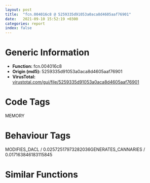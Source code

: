 ```yaml
---
layout: post
title:  "fcn.004016c8 @ 5259335d91053a0aca8d4605aaf76901"
date:   2021-09-10 15:52:19 +0300
categories: report
index: false
---
```


# Generic Information
- **Function:** fcn.004016c8
- **Origin (md5):** 5259335d91053a0aca8d4605aaf76901
- **VirusTotal:** [virustotal.com/gui/file/5259335d91053a0aca8d4605aaf76901][virustotal_ref]

# Code Tags
<span class="tag" id="MEMORY">MEMORY</span>


# Behaviour Tags
<span class="bhv-tag" id="MODIFIES_DACL">MODIFIES_DACL / 0.02572517973282036</span><span class="bhv-tag" id="GENERATES_CANNARIES">GENERATES_CANNARIES / 0.017163846183115845</span>

# Similar Functions
<script type="text/javascript" src="https://www.gstatic.com/charts/loader.js"></script>
<script type="text/javascript">

    google.charts.load('current', {'packages':['corechart']});
    google.charts.setOnLoadCallback(drawChart);

    function drawChart() {
    var data = new google.visualization.DataTable();
        data.addColumn('number', 'X');
        data.addColumn('number', 'Y');
        data.addColumn({type: 'string', role: 'tooltip', 'p': {'html': true}});
        data.addColumn({'type': 'string', 'role': 'style'});
        
        data.addRows([
    [282.0908203125, 33.645713806152344, '<b><a href="/report/fcn.004016c8@5259335d91053a0aca8d4605aaf76901">fcn.004016c8</a><br>@5259335d91053a0aca8d4605aaf76901</b><br>', 'point { fill-color: #e0440e; }'],
[64.91232299804688, 558.2733154296875, '<b><a href="/report/fcn.004023aa@90aa43862e75a7f78f2655241632f0e5">fcn.004023aa</a><br>@90aa43862e75a7f78f2655241632f0e5</b><br>', 'null'],
[-225.9324493408203, -197.92620849609375, '<b><a href="/report/fcn.00407b2b@7dd153bad1771b9e8d5266a341ebf949">fcn.00407b2b</a><br>@7dd153bad1771b9e8d5266a341ebf949</b><br>', 'null'],
[46.90030288696289, 116.84406280517578, '<b><a href="/report/fcn.004013c0@562bf33eb57e8c08a86e538e69918c30">fcn.004013c0</a><br>@562bf33eb57e8c08a86e538e69918c30</b><br>', 'null'],
[342.57794189453125, -224.7162628173828, '<b><a href="/report/fcn.00523c15@da37d90419c1292c0f16cbfd1f66402d">fcn.00523c15</a><br>@da37d90419c1292c0f16cbfd1f66402d</b><br>', 'null'],
[-59.5800895690918, -251.12059020996094, '<b><a href="/report/fcn.00405da2@ea9c1e2eeb951a8e6185c6674c228f98">fcn.00405da2</a><br>@ea9c1e2eeb951a8e6185c6674c228f98</b><br>', 'null'],
[-222.65806579589844, 72.24537658691406, '<b><a href="/report/fcn.00401def@dd7278b699f8b751b4e28f3abe51fa08">fcn.00401def</a><br>@dd7278b699f8b751b4e28f3abe51fa08</b><br>', 'null'],
[141.42352294921875, -308.29864501953125, '<b><a href="/report/fcn.0054ec2d@9a2108de6665bf53e42d7cbbbe5a0866">fcn.0054ec2d</a><br>@9a2108de6665bf53e42d7cbbbe5a0866</b><br>', 'null'],
[116.57438659667969, -57.128265380859375, '<b><a href="/report/fcn.00405d1e@1c48774da6a3dd4bf3ea41716a332c61">fcn.00405d1e</a><br>@1c48774da6a3dd4bf3ea41716a332c61</b><br>', 'null'],
[225.95555114746094, 490.8520202636719, '<b><a href="/report/fcn.006db003@4b0f64217d092c5f535224282602e937">fcn.006db003</a><br>@4b0f64217d092c5f535224282602e937</b><br>', 'null'],
[-132.680419921875, 227.94447326660156, '<b><a href="/report/fcn.00402162@db863ed6a700d7bfd018a178d481bd23">fcn.00402162</a><br>@db863ed6a700d7bfd018a178d481bd23</b><br>', 'null'],

        ]);

    var options = {
        title: 'Similarity Plot',
        legend: 'none',
        colors: ['#dedbd9', '#e6693e', '#ec8f6e', '#f3b49f', '#f6c7b6'],
        tooltip: {isHtml: true, trigger: 'both'},
        explorer: {
        actions: ["dragToZoom", "rightClickToReset"],
        },
        chartArea: {
        width: '80%',
        height: '80%'
        },
        width: '100%',
        height: '100%'
    };

    var chart = new google.visualization.ScatterChart(document.getElementById('chart_div'));

    chart.draw(data, options);
    }
    
</script>


<div id="chart_div" style="width: 100%px; height: 100%;"></div>

# Disassembled Code
{% highlight nasm %}

push ebp
mov ebp, esp
sub esp, 0x88
mov eax, 0x1b2
sub eax, dword[ebp-0x38]
mov dword[ebp-4], eax
cmp dword[ebp-0xc], 0
jb 0x4016f4
cmp dword[ebp-0x20], 0x206
jb 0x4016fd
cmp dword[ebp-0x10], 0x9f
jne 0x4016fd
mov eax, dword[ebp-0x38]
sub eax, dword[ebp-0x38]
mov dword[ebp-0x20], eax
mov dword[ebp-8], 0x21f
mov eax, dword[ebp-0x54]
sub eax, 0x27b
mov dword[ebp-0x44], eax
mov eax, 0x249
sub eax, dword[ebp-0x14]
mov dword[ebp-0x28], eax
mov eax, dword[ebp-8]
add eax, 0x1e
mov dword[ebp-8], eax
mov eax, 0x2d2
sub eax, dword[ebp-0x14]
mov dword[ebp-0x1c], eax
mov eax, dword[ebp-0x48]
add eax, 0x458
mov dword[ebp-0x24], eax
cmp dword[ebp-8], 0x279
jb 0x40170f
mov eax, dword[ebp-0x20]
sub eax, 0x1a4
mov dword[ebp-0x38], eax
cmp dword[ebp-0x1c], 0x385
jne 0x40175f
cmp dword[ebp-8], 0x219
jbe 0x40176a
mov eax, dword[ebp-0x34]
add eax, 0x16e
mov dword[ebp-0x20], eax
and dword[ebp-0x14], 0
jmp 0x401777
mov eax, dword[ebp-0x14]
inc eax
mov dword[ebp-0x14], eax
cmp dword[ebp-0x14], 1
jae 0x40178a
mov eax, dword[ebp-0x24]
add eax, 0x427
mov dword[ebp-0x2c], eax
jmp 0x401770
mov eax, dword[ebp-0x40]
add eax, 0x115
or eax, 0x391
mov dword[ebp-0xc], eax
mov eax, dword[ebp-0x40]
add eax, 0x204
mov dword[ebp-0x3c], eax
and dword[ebp-0x2c], 0
jmp 0x4017b2
mov eax, dword[ebp-0x2c]
inc eax
mov dword[ebp-0x2c], eax
cmp dword[ebp-0x2c], 3
jae 0x4017c1
mov dword[ebp-0x3c], 0x33e
jmp 0x4017ab
mov eax, dword[ebp-0x1c]
sub eax, 0x38a
mov dword[ebp-0x48], eax
mov eax, dword[ebp-0x24]
sub eax, dword[ebp-0x1c]
add eax, 0x33d
mov dword[ebp-0x34], eax
mov eax, dword[ebp-0x3c]
sub eax, 0x2bf
mov dword[ebp-0x2c], eax
mov dword[ebp-0x2c], 0x21a
mov eax, 0x27a
sub eax, dword[ebp-0x34]
sub eax, 0x20f
mov dword[ebp-0x20], eax
mov eax, dword[ebp-0x20]
add eax, 0x117
mov dword[ebp-0x34], eax
mov eax, dword[ebp-0x38]
cmp eax, dword[ebp-0x44]
jae 0x40182b
mov eax, dword[ebp-0xc]
cmp eax, dword[ebp-0x40]
jb 0x40182b
cmp dword[ebp-0x10], 0x388
jb 0x40182b
mov eax, dword[ebp-0x10]
sub eax, 0x383
mov dword[ebp-0x40], eax
mov eax, dword[ebp-0x3c]
mov ecx, dword[ebp-0xc]
lea eax, [ecx+eax-0x25c]
mov dword[ebp-0x24], eax
mov eax, 0x371
sub eax, dword[ebp-0x30]
sub eax, 0x3bf
mov dword[ebp-0x18], eax
push 0x40
push 0x3000
push 0x9a90f
push 0
call dword[sym.imp.KERNEL32.dll_VirtualAlloc]
mov dword[ebp-0x60], eax
mov eax, dword[ebp-0x34]
cmp eax, dword[ebp-0x54]
je 0x401872
mov eax, dword[ebp-4]
cmp eax, dword[ebp-8]
je 0x40187d
mov eax, dword[ebp-0x14]
add eax, 0x106
mov dword[ebp-0x28], eax
mov dword[ebp-8], 0x472
cmp dword[ebp-0x24], 0x2e8
jb 0x40189f
cmp dword[ebp-4], 0x1c6
jae 0x4018a8
cmp dword[ebp-0x18], 0x1f6
jbe 0x4018a8
mov eax, dword[ebp-0x1c]
add eax, dword[ebp-0x10]
mov dword[ebp-0x28], eax
mov eax, dword[ebp-0x2c]
add eax, 0x33
mov dword[ebp-0x28], eax
mov eax, dword[ebp-0x3c]
cmp eax, dword[ebp-0x48]
jb 0x4018c9
mov eax, dword[ebp-0x50]
cmp eax, dword[ebp-0x40]
jne 0x4018d0
mov eax, dword[ebp-0x48]
cmp eax, dword[ebp-0x24]
jb 0x4018d0
mov dword[ebp-0x10], 0x108
mov dword[ebp-8], 0x32f
cmp dword[ebp-4], 0x12e
jne 0x4018ef
cmp dword[ebp-0x14], 0
jbe 0x4018ef
cmp dword[ebp-0x1c], 0xd3
jne 0x4018f8
mov eax, dword[ebp-0x34]
sub eax, dword[ebp-8]
mov dword[ebp-0x50], eax
mov eax, dword[ebp-0x1c]
mov ecx, dword[ebp-0x38]
lea eax, [ecx+eax-0x386]
mov dword[ebp-0x28], eax
mov eax, dword[ebp-0x38]
add eax, 0x3dd
mov dword[ebp-0x1c], eax
mov eax, dword[ebp-0x2c]
add eax, 0x304
mov dword[ebp-0x20], eax
mov eax, dword[ebp-0x18]
add eax, 0x107
mov dword[ebp-0x24], eax
mov eax, dword[ebp-0x60]
add eax, 0x57000
mov dword[ebp-0x60], eax
mov dword[ebp-4], 0x534
mov eax, dword[ebp-0x14]
sub eax, 0x2c9
mov dword[ebp-0x44], eax
mov eax, dword[ebp-0x44]
cmp eax, dword[ebp-4]
jae 0x401956
mov eax, dword[ebp-0x1c]
cmp eax, dword[ebp-8]
jbe 0x40195d
mov dword[ebp-0x10], 0x737
cmp dword[ebp-0x48], 0x297
jne 0x401976
mov eax, dword[ebp-8]
cmp eax, dword[ebp-0x30]
jb 0x401986
mov eax, dword[ebp-0x1c]
cmp eax, dword[ebp-0x48]
jne 0x401986
mov eax, dword[ebp-4]
mov ecx, dword[ebp-0x14]
lea eax, [ecx+eax+0xac]
mov dword[ebp-0x18], eax
mov dword[ebp-0x84], 0xb89660
mov eax, dword[ebp-0x54]
mov ecx, dword[ebp-0x40]
lea eax, [ecx+eax-0x104]
mov dword[ebp-0x30], eax
mov eax, dword[ebp-0x50]
sub eax, 0x3ae
mov dword[ebp-0x48], eax
mov eax, dword[ebp-0x28]
sub eax, 0x1f2
mov dword[ebp-0x14], eax
and dword[ebp-0x4c], 0
mov eax, dword[ebp-0x38]
sub eax, dword[ebp-0xc]
mov dword[ebp-0x54], eax
mov eax, dword[ebp-8]
add eax, dword[ebp-0x18]
sub eax, dword[ebp-0x1c]
mov dword[ebp-0xc], eax
and dword[ebp-0x28], 0
jmp 0x4019dc
mov eax, dword[ebp-0x28]
inc eax
mov dword[ebp-0x28], eax
cmp dword[ebp-0x28], 2
jae 0x4019f2
mov eax, dword[ebp-0x2c]
sub eax, dword[ebp-0x18]
add eax, 0x150
mov dword[ebp-8], eax
jmp 0x4019d5
mov eax, dword[ebp-0x14]
cmp eax, dword[ebp-0x3c]
je 0x401a13
cmp dword[ebp-0x50], 0x19a
ja 0x401a13
mov eax, 0x104
sub eax, dword[ebp-0x2c]
sub eax, 0x2a1
mov dword[ebp-0x44], eax
and dword[ebp-0x18], 0
jmp 0x401a20
mov eax, dword[ebp-0x18]
inc eax
mov dword[ebp-0x18], eax
cmp dword[ebp-0x18], 2
jae 0x401a2f
mov dword[ebp-0x3c], 0xa3
jmp 0x401a19
mov dword[ebp-0x6c], 0xd677ac2e
mov dword[ebp-0xc], 0x369
mov eax, 0xfffffe8e
sub eax, dword[ebp-0x2c]
mov dword[ebp-0x28], eax
mov dword[ebp-0x24], 0x1e1
mov eax, dword[ebp-0xc]
add eax, 0x1a
mov dword[ebp-0xc], eax
mov eax, dword[ebp-0x30]
sub eax, dword[ebp-0x34]
sub eax, dword[ebp-0x24]
mov dword[ebp-0x44], eax
mov eax, dword[ebp-0x1c]
add eax, 0x40b
mov dword[ebp-0x18], eax
cmp dword[ebp-0xc], 0x383
jb 0x401a48
mov eax, dword[ebp-0x1c]
cmp eax, dword[ebp-0x3c]
ja 0x401a90
cmp dword[ebp-8], 0xe7
jb 0x401a90
mov dword[ebp-0x38], 0xffffff0a
mov dword[ebp-0x58], 0xccde6c5b
mov eax, dword[ebp-0x30]
mov ecx, dword[ebp-8]
lea eax, [ecx+eax+0x181]
mov dword[ebp-0x54], eax
mov eax, 0xaf
sub eax, dword[ebp-4]
mov dword[ebp-0x10], eax
mov dword[ebp-0x64], 0xca2fee51
mov eax, dword[ebp-0x1c]
add eax, 0x6c
mov dword[ebp-0xc], eax
mov dword[ebp-0x74], 0x87a8fb7c
mov eax, dword[ebp-0x24]
cmp eax, dword[ebp-0x54]
jb 0x401ada
cmp dword[ebp-0x38], 0xd7
jne 0x401ae1
mov dword[ebp-0x14], 0xfffffd04
mov dword[ebp-0x48], 0x65d
mov dword[ebp-0x78], 0x3a7aa6b8
mov eax, 0x2ff
sub eax, dword[ebp-0x44]
sub eax, dword[ebp-0x20]
mov dword[ebp-0x40], eax
mov eax, 0x2d0
sub eax, dword[ebp-0x18]
add eax, 0x178
mov dword[ebp-0x50], eax
mov dword[ebp-0x70], 0x4772cca
mov eax, dword[ebp-0x34]
mov ecx, dword[ebp-0x34]
lea eax, [ecx+eax-0x37f]
mov dword[ebp-0x30], eax
mov eax, dword[ebp-0x3c]
sub eax, 0x3c5
mov dword[ebp-0x20], eax
mov dword[ebp-0x5c], 0x47937a05
mov eax, dword[ebp-0x28]
cmp eax, dword[ebp-0x40]
je 0x401b56
mov eax, dword[ebp-0x38]
cmp eax, dword[ebp-4]
jne 0x401b56
mov eax, dword[ebp-0x10]
mov ecx, dword[ebp-0x10]
lea eax, [ecx+eax-0x378]
mov dword[ebp-0x40], eax
mov eax, dword[ebp-0xc]
add eax, 0x3a3
mov dword[ebp-0x3c], eax
mov dword[ebp-0x68], 0xd24ad025
cmp dword[ebp-8], 0x236
jne 0x401b79
mov eax, dword[ebp-0x14]
cmp eax, dword[ebp-0x18]
jae 0x401b84
mov eax, dword[ebp-4]
sub eax, 0x345
mov dword[ebp-0x24], eax
mov dword[ebp-0xc], 0x302
mov dword[ebp-0x7c], 0xb6f79bea
mov eax, dword[ebp-4]
add eax, 0x88
mov dword[ebp-0xc], eax
mov dword[ebp-0x44], 0x3b
and dword[ebp-4], 0
jmp 0x401bb1
mov eax, dword[ebp-4]
inc eax
mov dword[ebp-4], eax
cmp dword[ebp-4], 3
jae 0x401bc0
mov dword[ebp-0xc], 0x2ac
jmp 0x401baa
and dword[ebp-0x4c], 0
cmp dword[ebp-0x4c], 0xae58
jae 0x40216b
mov eax, dword[ebp-0x30]
sub eax, 0x187
or eax, dword[ebp-0x24]
mov dword[ebp-0x34], eax
mov eax, dword[ebp-0xc]
mov ecx, dword[ebp-0x48]
lea eax, [ecx+eax-0xcb]
mov dword[ebp-0x38], eax
mov eax, dword[ebp-0x6c]
xor eax, dword[ebp-0x58]
mov dword[ebp-0x6c], eax
cmp dword[ebp-0xc], 0x24f
jb 0x401c11
mov eax, dword[ebp-0x10]
cmp eax, dword[ebp-0x14]
jbe 0x401c18
mov eax, dword[ebp-0x3c]
cmp eax, dword[ebp-0x40]
jae 0x401c18
mov dword[ebp-0xc], 0x3fe
mov dword[ebp-0x50], 0x2b1
mov eax, dword[ebp-0x70]
add eax, dword[ebp-0x5c]
mov dword[ebp-0x70], eax
mov dword[ebp-0x10], 0x390
mov eax, 0x292
sub eax, dword[ebp-0x28]
mov dword[ebp-0x2c], eax
mov eax, dword[ebp-0x58]
xor eax, dword[ebp-0x64]
mov dword[ebp-0x58], eax
mov eax, dword[ebp-0x28]
sub eax, dword[ebp-0x24]
mov dword[ebp-0x44], eax
mov eax, dword[ebp-0x74]
xor eax, dword[ebp-0x78]
mov dword[ebp-0x74], eax
mov eax, dword[ebp-0x3c]
sub eax, dword[ebp-0x18]
sub eax, 0x359
mov dword[ebp-0x14], eax
mov eax, dword[ebp-0x24]
mov ecx, dword[ebp-0x30]
lea eax, [ecx+eax-0x3da]
mov dword[ebp-0x54], eax
mov eax, dword[ebp-0x78]
add eax, dword[ebp-0x70]
mov dword[ebp-0x78], eax
mov eax, dword[ebp-0x24]
sub eax, dword[ebp-0x24]
mov dword[ebp-0x10], eax
mov eax, dword[ebp-0x64]
add eax, dword[ebp-0x74]
mov dword[ebp-0x64], eax
mov eax, dword[ebp-0x20]
add eax, 0x3c
mov dword[ebp-0x30], eax
mov eax, 0x15e
sub eax, dword[ebp-0x1c]
sub eax, dword[ebp-0x20]
mov dword[ebp-0x10], eax
mov eax, dword[ebp-0x5c]
add eax, dword[ebp-0x68]
mov dword[ebp-0x5c], eax
mov eax, dword[ebp-0x18]
sub eax, 0x1d7
mov dword[ebp-0x50], eax
mov eax, 0x1c6
sub eax, dword[ebp-0x30]
add eax, 0x39f
mov dword[ebp-0xc], eax
mov eax, dword[ebp-0x58]
add eax, dword[ebp-0x7c]
mov dword[ebp-0x58], eax
mov eax, dword[ebp-0x1c]
add eax, 0x1c1
mov dword[ebp-0x3c], eax
mov eax, dword[ebp-0x68]
xor eax, dword[ebp-0x7c]
mov dword[ebp-0x68], eax
mov eax, dword[ebp-0x44]
add eax, 0x264
sub eax, dword[ebp-0x34]
mov dword[ebp-0x50], eax
mov eax, dword[ebp-0x44]
add eax, dword[ebp-0x54]
mov dword[ebp-0x50], eax
mov eax, dword[ebp-0x5c]
xor eax, dword[ebp-0x64]
mov dword[ebp-0x5c], eax
mov eax, dword[ebp-0x48]
sub eax, dword[ebp-0x44]
mov dword[ebp-0x28], eax
mov eax, dword[ebp-0x14]
sub eax, 0x241
mov dword[ebp-0x1c], eax
mov eax, dword[ebp-0x60]
add eax, dword[ebp-0x4c]
mov dword[ebp-0x88], eax
mov eax, 0x30b
sub eax, dword[ebp-0x34]
mov dword[ebp-4], eax
mov eax, dword[ebp-0x54]
add eax, dword[ebp-8]
mov dword[ebp-0x38], eax
mov eax, dword[ebp-0x10]
add eax, dword[ebp-0x38]
mov dword[ebp-0x18], eax
mov eax, dword[ebp-0x84]
add eax, dword[ebp-0x4c]
mov dword[ebp-0x80], eax
mov eax, dword[ebp-0x34]
cmp eax, dword[ebp-0x14]
jae 0x401d60
cmp dword[ebp-0x48], 0x284
jb 0x401d67
mov dword[ebp-8], 0xfffffe3c
cmp dword[ebp-0x2c], 0x200
je 0x401d7f
cmp dword[ebp-0x34], 0x3c2
jae 0x401d7f
cmp dword[ebp-8], 0
je 0x401d88
mov eax, dword[ebp-0x28]
add eax, dword[ebp-0x1c]
mov dword[ebp-4], eax
mov eax, dword[ebp-0x18]
add eax, 0x30e
mov dword[ebp-0x10], eax
mov eax, dword[ebp-0x80]
mov eax, dword[eax]
xor eax, dword[ebp-0x6c]
mov ecx, dword[ebp-0x88]
mov dword[ecx], eax
cmp dword[ebp-0x44], 0x13c
jbe 0x401dbe
cmp dword[ebp-0x14], 0x23b
je 0x401dbe
mov eax, dword[ebp-0x30]
add eax, dword[ebp-0x2c]
mov dword[ebp-0x20], eax
mov eax, dword[ebp-0x18]
sub eax, dword[ebp-0xc]
sub eax, dword[ebp-0x10]
mov dword[ebp-0x34], eax
mov eax, dword[ebp-0x3c]
add eax, 0xbf
mov dword[ebp-4], eax
cmp dword[ebp-8], 0x3c3
jne 0x401df0
cmp dword[ebp-8], 0x23f
jne 0x401df0
mov eax, dword[ebp-0x34]
add eax, dword[ebp-0x14]
mov dword[ebp-0x38], eax
mov eax, dword[ebp-0x38]
add eax, dword[ebp-0x3c]
mov dword[ebp-0x18], eax
mov eax, 0x32d
sub eax, dword[ebp-0x1c]
mov dword[ebp-0x48], eax
mov eax, dword[ebp-0x2c]
add eax, 0x30c
mov dword[ebp-0x14], eax
mov eax, dword[ebp-0x30]
add eax, 0x454
mov dword[ebp-0x28], eax
mov eax, dword[ebp-0x4c]
sub eax, 0x2a0d4
mov dword[ebp-0x4c], eax
push 0x46
pop eax
sub eax, dword[ebp-0x20]
mov dword[ebp-0x38], eax
mov eax, dword[ebp-0x54]
or eax, 0x1a6
mov dword[ebp-0x20], eax
cmp dword[ebp-4], 0x188
jae 0x401e53
mov eax, dword[ebp-0x3c]
cmp eax, dword[ebp-0x40]
jbe 0x401e53
cmp dword[ebp-4], 0x31d
je 0x401e5a
mov dword[ebp-0x50], 0x335
cmp dword[ebp-0x34], 0x1c5
jae 0x401e6b
mov eax, dword[ebp-0x18]
cmp eax, dword[ebp-0x38]
jb 0x401e74
cmp dword[ebp-0x38], 0xb2
jae 0x401e84
mov eax, dword[ebp-4]
mov ecx, dword[ebp-0x38]
lea eax, [ecx+eax+0x10d]
mov dword[ebp-0x18], eax
mov eax, dword[ebp-0x20]
add eax, dword[ebp-0x34]
add eax, dword[ebp-0x50]
mov dword[ebp-0x10], eax
mov eax, dword[ebp-0x50]
cmp eax, dword[ebp-4]
ja 0x401ea9
cmp dword[ebp-0x44], 0x26e
ja 0x401ea9
mov eax, dword[ebp-0x1c]
cmp eax, dword[ebp-0x48]
jb 0x401eb0
mov dword[ebp-0x54], 0x471
mov eax, dword[ebp-0x30]
mov ecx, dword[ebp-4]
lea eax, [ecx+eax-0x11c]
mov dword[ebp-0x10], eax
and dword[ebp-4], 0
jmp 0x401ecd
mov eax, dword[ebp-4]
inc eax
mov dword[ebp-4], eax
cmp dword[ebp-4], 1
jae 0x401ee3
mov eax, dword[ebp-0x24]
sub eax, 0x1fd
or eax, dword[ebp-0x50]
mov dword[ebp-8], eax
jmp 0x401ec6
mov eax, dword[ebp-8]
cmp eax, dword[ebp-0x40]
jb 0x401ef4
cmp dword[ebp-0x2c], 0x309
jb 0x401efd
push 0xffffffffffffffc8
pop eax
sub eax, dword[ebp-0x10]
mov dword[ebp-0x24], eax
mov dword[ebp-4], 0xcb
mov eax, dword[ebp-0x4c]
add eax, 0x34b8c
mov dword[ebp-0x4c], eax
cmp dword[ebp-0x48], 0x15e
je 0x401f1e
cmp dword[ebp-0xc], 0
jae 0x401f29
mov eax, dword[ebp-0x28]
add eax, 0x156
mov dword[ebp-0x10], eax
push 0xfffffffffffffff1
pop eax
sub eax, dword[ebp-0x50]
mov dword[ebp-0x34], eax
mov eax, dword[ebp-0x24]
add eax, 0x3a9
mov dword[ebp-0x40], eax
mov eax, dword[ebp-0x20]
add eax, 0xec
sub eax, dword[ebp-0x10]
mov dword[ebp-0xc], eax
cmp dword[ebp-0x44], 0x1ff
jne 0x401f5c
mov eax, dword[ebp-0x2c]
cmp eax, dword[ebp-0x44]
jae 0x401f68
mov eax, dword[ebp-0x20]
sub eax, dword[ebp-0x18]
sub eax, dword[ebp-0x2c]
mov dword[ebp-4], eax
mov eax, 0x22e
sub eax, dword[ebp-0x48]
mov dword[ebp-0x24], eax
mov eax, 0x13e
sub eax, dword[ebp-0x30]
mov dword[ebp-0x50], eax
mov eax, dword[ebp-0x18]
sub eax, 0x1c9
mov dword[ebp-0x40], eax
cmp dword[ebp-0x1c], 0
jae 0x401f9e
cmp dword[ebp-0x18], 0x6d
jbe 0x401fa7
cmp dword[ebp-0x30], 0x36e
je 0x401fa7
mov eax, dword[ebp-0x14]
sub eax, 0x34
mov dword[ebp-0x40], eax
mov eax, dword[ebp-0x4c]
add eax, 0x1dac8
mov dword[ebp-0x4c], eax
mov eax, dword[ebp-0x44]
cmp eax, dword[ebp-0x30]
jae 0x401fd3
mov eax, dword[ebp-0xc]
cmp eax, dword[ebp-0x54]
ja 0x401fd3
mov eax, dword[ebp-0x2c]
cmp eax, dword[ebp-0x44]
je 0x401fd3
mov eax, dword[ebp-0x14]
add eax, dword[ebp-0x14]
mov dword[ebp-4], eax
mov eax, dword[ebp-0x3c]
cmp eax, dword[ebp-0x54]
jae 0x401fef
cmp dword[ebp-8], 0xcd
jne 0x401fef
mov eax, 0x3d0
sub eax, dword[ebp-0x20]
mov dword[ebp-0x18], eax
mov eax, dword[ebp-0x54]
add eax, 0x373
sub eax, dword[ebp-0x54]
mov dword[ebp-8], eax
mov eax, 0x360
sub eax, dword[ebp-0x2c]
sub eax, 0x224
mov dword[ebp-0x24], eax
cmp dword[ebp-0xc], 0
je 0x40201c
cmp dword[ebp-0x48], 0x1bd
jne 0x40202a
mov eax, 0x1a3
sub eax, dword[ebp-0x34]
sub eax, dword[ebp-0x14]
mov dword[ebp-0x10], eax
mov eax, dword[ebp-4]
add eax, 0x491
mov dword[ebp-0x48], eax
mov eax, dword[ebp-0x2c]
mov ecx, dword[ebp-0x30]
lea eax, [ecx+eax-0x3ac]
mov dword[ebp-0x20], eax
mov eax, dword[ebp-0x24]
add eax, 0x2e8
mov dword[ebp-0x28], eax
mov eax, dword[ebp-0x40]
cmp eax, dword[ebp-0x1c]
jne 0x40206f
mov eax, dword[ebp-0xc]
cmp eax, dword[ebp-0x50]
je 0x40206f
mov eax, dword[ebp-4]
cmp eax, dword[ebp-8]
jne 0x40206f
mov dword[ebp-0x48], 0x408
mov eax, dword[ebp-0x28]
add eax, 0x2e1
mov dword[ebp-0x20], eax
mov eax, dword[ebp-0x4c]
sub eax, 0x97984
mov dword[ebp-0x4c], eax
mov eax, dword[ebp-0x48]
sub eax, dword[ebp-0x40]
mov dword[ebp-0x20], eax
mov eax, dword[ebp-0x30]
add eax, 0x2e
mov dword[ebp-0x40], eax
mov dword[ebp-0x30], 0x24f
mov dword[ebp-0x2c], 0xfffffebf
mov eax, dword[ebp-0x10]
sub eax, 0x161
mov dword[ebp-8], eax
mov eax, dword[ebp-0x24]
cmp eax, dword[ebp-0xc]
jae 0x4020c8
cmp dword[ebp-8], 0x3d0
jbe 0x4020c8
mov dword[ebp-0x10], 0x239
mov eax, 0x254
sub eax, dword[ebp-0x14]
sub eax, 0x2bd
mov dword[ebp-0x28], eax
mov eax, dword[ebp-0x4c]
add eax, 0x84367
mov dword[ebp-0x4c], eax
mov eax, dword[ebp-0x1c]
cmp eax, dword[ebp-0x28]
ja 0x4020f3
mov eax, dword[ebp-0xc]
cmp eax, dword[ebp-4]
jbe 0x402101
mov eax, dword[ebp-0x10]
sub eax, dword[ebp-0x30]
add eax, 0x120
mov dword[ebp-0x18], eax
mov eax, dword[ebp-0x20]
add eax, 0xca
mov dword[ebp-0x3c], eax
mov eax, dword[ebp-0x44]
add eax, 0x351
mov dword[ebp-0x50], eax
mov eax, 0x26b
sub eax, dword[ebp-0x14]
mov dword[ebp-0x10], eax
mov dword[ebp-0x20], 0x529
mov eax, dword[ebp-4]
sub eax, dword[ebp-8]
add eax, 0x2bc
mov dword[ebp-0x40], eax
mov eax, dword[ebp-0x3c]
add eax, 0xf5
mov dword[ebp-0x30], eax
mov eax, 0x2be
sub eax, dword[ebp-0x20]
sub eax, dword[ebp-0xc]
mov dword[ebp-8], eax
mov eax, dword[ebp-0x4c]
sub eax, 0xfcb43
mov dword[ebp-0x4c], eax
mov eax, dword[ebp-0x4c]
add eax, 0xe7be4
mov dword[ebp-0x4c], eax
jmp 0x401bc4
mov eax, dword[ebp-0x34]
add eax, 0x38e
mov dword[ebp-0x44], eax
mov eax, dword[ebp-0x60]
add eax, 0x89c2
mov dword[0x40a0d4], eax
mov eax, dword[ebp-0x1c]
add eax, 0x3d2
mov dword[ebp-0x50], eax
mov eax, 0x2d2
sub eax, dword[ebp-0x28]
add eax, 0x28a
mov dword[ebp-0x10], eax
mov dword[ebp-0x38], 0xfffffeae
cmp dword[ebp-0x44], 0x100
ja 0x4021b6
mov eax, dword[ebp-0x14]
cmp eax, dword[ebp-0x10]
je 0x4021c4
mov eax, 0x378
sub eax, dword[ebp-0x20]
add eax, dword[ebp-0x3c]
mov dword[ebp-0x30], eax
mov eax, dword[ebp-0x3c]
add eax, 0x15b
sub eax, dword[ebp-0x40]
mov dword[ebp-0x48], eax
mov eax, dword[ebp-0x34]
sub eax, dword[ebp-0x38]
sub eax, 0x237
mov dword[ebp-4], eax
mov eax, 0x316
sub eax, dword[ebp-0x40]
sub eax, 0x196
mov dword[ebp-4], eax
mov eax, 0x12f
sub eax, dword[ebp-0x30]
mov dword[ebp-0x24], eax
mov eax, dword[ebp-0x1c]
mov ecx, dword[ebp-0x18]
lea eax, [ecx+eax+0x85]
mov dword[ebp-0x3c], eax
mov esp, ebp
pop ebp
ret

{% endhighlight %}

[virustotal_ref]: https://www.virustotal.com/gui/file/5259335d91053a0aca8d4605aaf76901